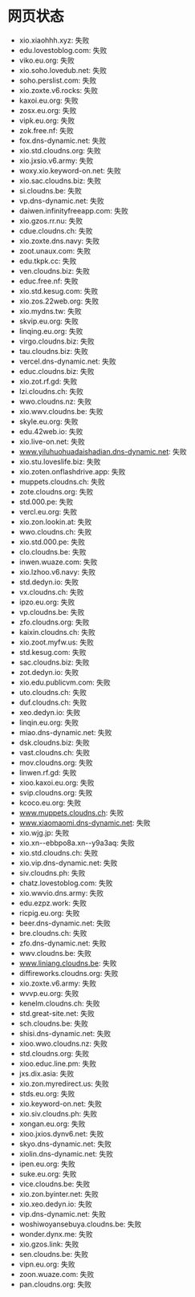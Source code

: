 # 网页状态
- xio.xiaohhh.xyz: 失败
- edu.lovestoblog.com: 失败
- viko.eu.org: 失败
- xio.soho.lovedub.net: 失败
- soho.perslist.com: 失败
- xio.zoxte.v6.rocks: 失败
- kaxoi.eu.org: 失败
- zosx.eu.org: 失败
- vipk.eu.org: 失败
- zok.free.nf: 失败
- fox.dns-dynamic.net: 失败
- xio.std.cloudns.org: 失败
- xio.jxsio.v6.army: 失败
- woxy.xio.keyword-on.net: 失败
- xio.sac.cloudns.biz: 失败
- si.cloudns.be: 失败
- vp.dns-dynamic.net: 失败
- daiwen.infinityfreeapp.com: 失败
- xio.gzos.rr.nu: 失败
- cdue.cloudns.ch: 失败
- xio.zoxte.dns.navy: 失败
- zoot.unaux.com: 失败
- edu.tkpk.cc: 失败
- ven.cloudns.biz: 失败
- educ.free.nf: 失败
- xio.std.kesug.com: 失败
- xio.zos.22web.org: 失败
- xio.mydns.tw: 失败
- skvip.eu.org: 失败
- linqing.eu.org: 失败
- virgo.cloudns.biz: 失败
- tau.cloudns.biz: 失败
- vercel.dns-dynamic.net: 失败
- educ.cloudns.biz: 失败
- xio.zot.rf.gd: 失败
- lzi.cloudns.ch: 失败
- wwo.cloudns.nz: 失败
- xio.wwv.cloudns.be: 失败
- skyle.eu.org: 失败
- edu.42web.io: 失败
- xio.live-on.net: 失败
- www.yiluhuohuadaishadian.dns-dynamic.net: 失败
- xio.stu.loveslife.biz: 失败
- xio.zoten.onflashdrive.app: 失败
- muppets.cloudns.ch: 失败
- zote.cloudns.org: 失败
- std.000.pe: 失败
- vercl.eu.org: 失败
- xio.zon.lookin.at: 失败
- wwo.cloudns.ch: 失败
- xio.std.000.pe: 失败
- clo.cloudns.be: 失败
- inwen.wuaze.com: 失败
- xio.lzhoo.v6.navy: 失败
- std.dedyn.io: 失败
- vx.cloudns.ch: 失败
- ipzo.eu.org: 失败
- vp.cloudns.be: 失败
- zfo.cloudns.org: 失败
- kaixin.cloudns.ch: 失败
- xio.zoot.myfw.us: 失败
- std.kesug.com: 失败
- sac.cloudns.biz: 失败
- zot.dedyn.io: 失败
- xio.edu.publicvm.com: 失败
- uto.cloudns.ch: 失败
- duf.cloudns.ch: 失败
- xeo.dedyn.io: 失败
- linqin.eu.org: 失败
- miao.dns-dynamic.net: 失败
- dsk.cloudns.biz: 失败
- vast.cloudns.ch: 失败
- mov.cloudns.org: 失败
- linwen.rf.gd: 失败
- xioo.kaxoi.eu.org: 失败
- svip.cloudns.org: 失败
- kcoco.eu.org: 失败
- www.muppets.cloudns.ch: 失败
- www.xiaomaomi.dns-dynamic.net: 失败
- xio.wjg.jp: 失败
- xio.xn--ebbpo8a.xn--y9a3aq: 失败
- xio.std.cloudns.ch: 失败
- xio.vip.dns-dynamic.net: 失败
- siv.cloudns.ph: 失败
- chatz.lovestoblog.com: 失败
- xio.wwvio.dns.army: 失败
- edu.ezpz.work: 失败
- ricpig.eu.org: 失败
- beer.dns-dynamic.net: 失败
- bre.cloudns.ch: 失败
- zfo.dns-dynamic.net: 失败
- wwv.cloudns.be: 失败
- www.liniang.cloudns.be: 失败
- diffireworks.cloudns.org: 失败
- xio.zoxte.v6.army: 失败
- wvvp.eu.org: 失败
- kenelm.cloudns.ch: 失败
- std.great-site.net: 失败
- sch.cloudns.be: 失败
- shisi.dns-dynamic.net: 失败
- xioo.wwo.cloudns.nz: 失败
- std.cloudns.org: 失败
- xioo.educ.line.pm: 失败
- jxs.dix.asia: 失败
- xio.zon.myredirect.us: 失败
- stds.eu.org: 失败
- xio.keyword-on.net: 失败
- xio.siv.cloudns.ph: 失败
- xongan.eu.org: 失败
- xioo.jxios.dynv6.net: 失败
- skyo.dns-dynamic.net: 失败
- xiolin.dns-dynamic.net: 失败
- ipen.eu.org: 失败
- suke.eu.org: 失败
- vice.cloudns.be: 失败
- xio.zon.byinter.net: 失败
- xio.xeo.dedyn.io: 失败
- vip.dns-dynamic.net: 失败
- woshiwoyansebuya.cloudns.be: 失败
- wonder.dynx.me: 失败
- xio.gzos.link: 失败
- sen.cloudns.be: 失败
- vipn.eu.org: 失败
- zoon.wuaze.com: 失败
- pan.cloudns.org: 失败
